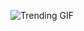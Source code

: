 ![Trending GIF](https://media1.giphy.com/media/v1.Y2lkPThiYjIxNzcydHhmaWZnOXJleXNvbzB1MDRmZHdzMDNoNHA5eGVhYXp2aGNvcWFtNCZlcD12MV9naWZzX3NlYXJjaCZjdD1n/566tFtJ7DQz1C0yg4c/giphy.gif)
